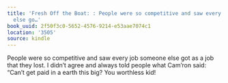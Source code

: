 ```yaml
---
title: 'Fresh Off the Boat: : People were so competitive and saw every job someone
  else go…'
book_uuid: 2f50f3c0-5652-4576-9214-e53aae7074c1
location: '3505'
source: kindle
---
```


People were so competitive and saw every job someone else got as a job that they lost. I didn’t agree and always told people what Cam’ron said: “Can’t get paid in a earth this big? You worthless kid!